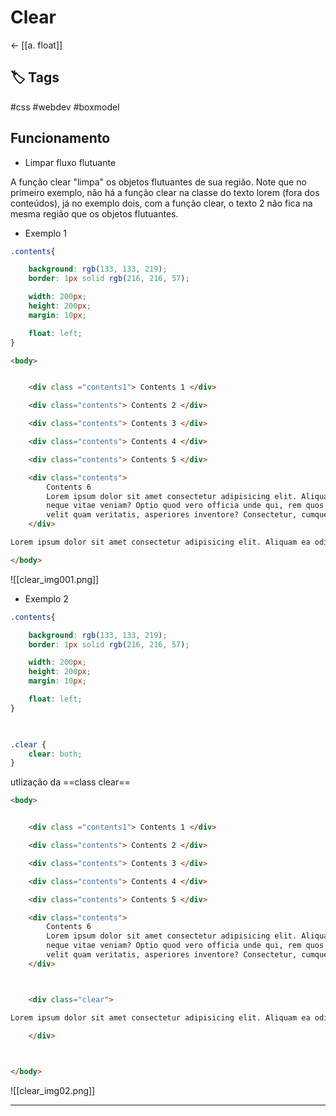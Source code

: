 # Clear 

← [[a. float]] 

## 🏷️ Tags
#css #webdev #boxmodel

## Funcionamento
- Limpar fluxo flutuante

A função clear "limpa" os objetos flutuantes de sua região. Note que no primeiro exemplo, não há a função clear na classe do texto lorem (fora dos conteúdos), já no exemplo dois, com a função clear, o texto 2 não fica na mesma região que os objetos flutuantes.

- Exemplo 1
```CSS
.contents{

    background: rgb(133, 133, 219);
    border: 1px solid rgb(216, 216, 57);

    width: 200px;
    height: 200px;
    margin: 10px;

    float: left;
}
```

```html
<body>


    <div class ="contents1"> Contents 1 </div>

    <div class="contents"> Contents 2 </div>

    <div class="contents"> Contents 3 </div>

    <div class="contents"> Contents 4 </div>

    <div class="contents"> Contents 5 </div>

    <div class="contents"> 
		Contents 6
	    Lorem ipsum dolor sit amet consectetur adipisicing elit. Aliquam ea odio 
		neque vitae veniam? Optio quod vero officia unde qui, rem quos molestiae 
		velit quam veritatis, asperiores inventore? Consectetur, cumque.
    </div>	

Lorem ipsum dolor sit amet consectetur adipisicing elit. Aliquam ea odio neque vitae veniam? Optio quod vero officia unde qui, rem quos molestiae velit quam veritatis, asperiores inventore? Consectetur, cumque.Lorem ipsum dolor sit amet consectetur adipisicing elit. Aliquam ea odio neque vitae veniam? Optio quod vero officia unde qui, rem quos molestiae velit quam veritatis, asperiores inventore? Consectetur, cumque.

</body>

```

![[clear_img001.png]]

- Exemplo 2
``` CSS
.contents{

    background: rgb(133, 133, 219);
    border: 1px solid rgb(216, 216, 57);

    width: 200px;
    height: 200px;
    margin: 10px;

    float: left;
}

  

.clear {
    clear: both;
}


```
utlização da ==class clear==
```HTML
<body>


    <div class ="contents1"> Contents 1 </div>

    <div class="contents"> Contents 2 </div>

    <div class="contents"> Contents 3 </div>

    <div class="contents"> Contents 4 </div>

    <div class="contents"> Contents 5 </div>

    <div class="contents"> 
		Contents 6
	    Lorem ipsum dolor sit amet consectetur adipisicing elit. Aliquam ea odio 
		neque vitae veniam? Optio quod vero officia unde qui, rem quos molestiae 
		velit quam veritatis, asperiores inventore? Consectetur, cumque.
    </div>



	<div class="clear">

Lorem ipsum dolor sit amet consectetur adipisicing elit. Aliquam ea odio neque vitae veniam? Optio quod vero officia unde qui, rem quos molestiae velit quam veritatis, asperiores inventore? Consectetur, cumque.Lorem ipsum dolor sit amet consectetur adipisicing elit. Aliquam ea odio neque vitae veniam? Optio quod vero officia unde qui, rem quos molestiae velit quam veritatis, asperiores inventore? Consectetur, cumque.

    </div>

  

</body>
```

![[clear_img02.png]]

-------
